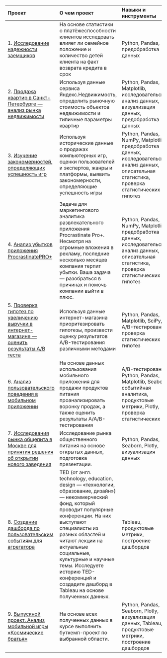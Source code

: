 | Проект                          | О чем проект                                                  | Навыки и инструменты|
|:------------------------------|:-------------------------------------------------------------|:--------|
| 1. [Исследование надежности заемщиков](https://github.com/Bishopxzol/projects/tree/main/1.%20Исследование%20надёжности%20заёмщиков%20—%20анализ%20банковских%20данных)|На основе статистики о платёжеспособности клиентов исследовать влияет ли семейное положение и количество детей клиента на факт возврата кредита в срок|  Python, Pandas, предобработка данных|
| 2. [Продажа квартир в Санкт-Петербурге — анализ рынка недвижимости](https://github.com/Bishopxzol/projects/tree/main/2.%20Продажа%20квартир%20в%20Санкт-Петербурге%20—%20анализ%20рынка%20недвижимости)|Используя данные сервиса Яндекс.Недвижимость, определить рыночную стоимость объектов недвижимости и типичные параметры квартир| Python, Pandas, Matplotlib, исследовательский, анализ данных, визуализация данных, предобработка данных|
| 3. [Изучение закономерностей, определяющих успешность игр](https://github.com/Bishopxzol/projects/tree/main/3.%20Изучение%20закономерностей%2C%20определяющих%20успешность%20игр)|Используя исторические данные о продажах компьютерных игр, оценки пользователей и экспертов, жанры и платформы, выявить закономерности, определяющие успешность игры | Python, Pandas, NumPy, Matplotlib, предобработка данных, исследовательский анализ данных, описательная статистика, проверка статистических гипотез|
| 4. [Анализ убытков приложения ProcrastinatePRO+](https://github.com/Bishopxzol/projects/tree/main/3.%20Изучение%20закономерностей%2C%20определяющих%20успешность%20игр)| Задача для маркетингового аналитика развлекательного приложения Procrastinate Pro+. Несмотря на огромные вложения в рекламу, последние несколько месяцев компания терпит убытки. Ваша задача — разобраться в причинах и помочь компании выйти в плюс. | Python, Pandas, NumPy, Matplotlib, предобработка данных, исследовательский анализ данных, описательная статистика, проверка статистических гипотез|
| 5. [Проверка гипотез по увеличению выручки в интернет-магазине — оценить результаты A/B теста](https://github.com/Bishopxzol/projects/tree/main/5.%20Проверка%20гипотез%20по%20увеличению%20выручки%20в%20интернет-магазине%20—)|Используя данные интернет-магазина приоритезировать гипотезы, произвести оценку результатов A/B-тестирования различными методами | Python, Pandas, Matplotlib, SciPy, A/B-тестирование, проверка статистических гипотез|
| 6. [Анализ пользовательского поведения в мобильном приложении](https://github.com/Bishopxzol/projects/tree/main/6.%20Анализ%20пользовательского%20поведения%20в%20мобильном%20приложении)| На основе данных использования мобильного приложения для продажи продуктов питания проанализировать воронку продаж, а также оценить результаты A/A/B-тестирования  | A/B-тестирование, Python, Pandas, Matplotlib, Seaborn, событийная аналитика, продуктовые метрики, Plotly, проверка статистических |
| 7. [Исследования рынка общепита в Москве для принятия решения об открытии нового заведения](https://github.com/Bishopxzol/projects/tree/main/7.%20Исследования%20рынка%20общепита%20в%20Москве)| Исследование рынка общественного питания на основе открытых данных, подготовка презентации. | Python, Pandas, Seaborn, Plotly, визуализация данных |
| 8. [Создание дашборда по пользовательским событиям для агрегатора](https://github.com/Bishopxzol/projects/tree/main/8.%20Создание%20дашборда%20по%20пользовательским%20событиям%20для%20агрегатора)| TED (от англ. technology, education, design — «технологии, образование, дизайн») — некоммерческий фонд, который проводит популярные конференции. На них выступают специалисты из разных областей и читают лекции на актуальные социальные, культурные и научные темы. Исследуете историю TED-конференций и создадите дашборд в Tableau на основе полученных данных. | Tableau, продуктовые метрики, построение дашбордов |
| 9. [Выпускной проект. Анализ мобильной игры «Космические братья»](https://github.com/Bishopxzol/projects/tree/main/9.%20Анализ%20мобильной%20игры%20«Космические%20братья»)| На основе всех полученных данных в курсе выполнить буткемп-проект по выбранной  области. | Python, Pandas, Seaborn, Plotly, визуализация данных, Tableau, продуктовые метрики, построение дашбордов |



